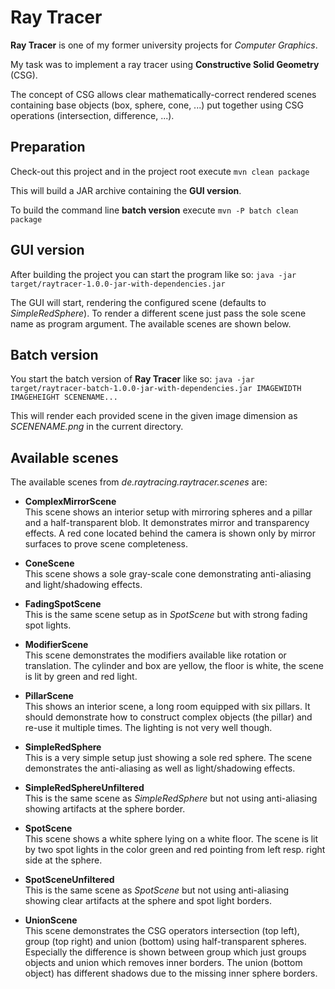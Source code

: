 Ray Tracer
==========

**Ray Tracer** is one of my former university projects for *Computer Graphics*.

My task was to implement a ray tracer using **Constructive Solid Geometry** (CSG).

The concept of CSG allows clear mathematically-correct rendered scenes containing base objects (box, sphere, cone, ...) put together using CSG operations (intersection, difference, ...).

Preparation
-----------
Check-out this project and in the project root execute `mvn clean package`

This will build a JAR archive containing the **GUI version**.

To build the command line **batch version** execute `mvn -P batch clean package`

GUI version
-----------
After building the project you can start the program like so: `java -jar target/raytracer-1.0.0-jar-with-dependencies.jar`

The GUI will start, rendering the configured scene (defaults to *SimpleRedSphere*). To render a different scene just pass the sole scene name as program argument.
The available scenes are shown below.

Batch version
-------------
You start the batch version of **Ray Tracer** like so: `java -jar target/raytracer-batch-1.0.0-jar-with-dependencies.jar IMAGEWIDTH IMAGEHEIGHT SCENENAME...`

This will render each provided scene in the given image dimension as *SCENENAME.png* in the current directory.

Available scenes
----------------
The available scenes from *de.raytracing.raytracer.scenes* are:

* **ComplexMirrorScene**   
This scene shows an interior setup with mirroring spheres and a pillar and a half-transparent blob.
It demonstrates mirror and transparency effects.
A red cone located behind the camera is shown only by mirror surfaces to prove scene completeness.

* **ConeScene**  
This scene shows a sole gray-scale cone demonstrating anti-aliasing and light/shadowing effects.

* **FadingSpotScene**  
This is the same scene setup as in *SpotScene* but with strong fading spot lights.

* **ModifierScene**  
This scene demonstrates the modifiers available like rotation or translation.
The cylinder and box are yellow, the floor is white, the scene is lit by green and red light.

* **PillarScene**  
This shows an interior scene, a long room equipped with six pillars.
It should demonstrate how to construct complex objects (the pillar) and re-use it multiple times.
The lighting is not very well though.

* **SimpleRedSphere**  
This is a very simple setup just showing a sole red sphere. The scene demonstrates the anti-aliasing as well as light/shadowing effects.

* **SimpleRedSphereUnfiltered**  
This is the same scene as *SimpleRedSphere* but not using anti-aliasing showing artifacts at the sphere border.

* **SpotScene**  
This scene shows a white sphere lying on a white floor.
The scene is lit by two spot lights in the color green and red pointing from left resp. right side at the sphere.

* **SpotSceneUnfiltered**  
This is the same scene as *SpotScene* but not using anti-aliasing showing clear artifacts at the sphere and spot light borders.

* **UnionScene**  
This scene demonstrates the CSG operators intersection (top left), group (top right) and union (bottom) using half-transparent spheres.
Especially the difference is shown between group which just groups objects and union which removes inner borders.
The union (bottom object) has different shadows due to the missing inner sphere borders.
